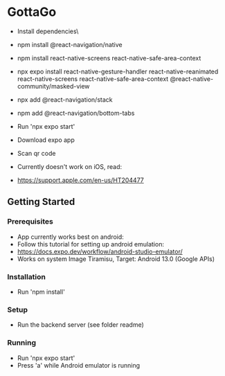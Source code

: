 # GottaGo


* Install dependencies\
* npm install @react-navigation/native
* npm install react-native-screens react-native-safe-area-context
* npx expo install react-native-gesture-handler react-native-reanimated react-native-screens react-native-safe-area-context @react-native-community/masked-view
* npx add @react-navigation/stack
* npm add @react-navigation/bottom-tabs

* Run 'npx expo start'
* Download expo app
* Scan qr code


* Currently doesn't work on iOS, read:
* https://support.apple.com/en-us/HT204477

## Getting Started

### Prerequisites
* App currently works best on android:
* Follow this tutorial for setting up android emulation:
* https://docs.expo.dev/workflow/android-studio-emulator/
* Works on system Image Tiramisu, Target: Android 13.0 (Google APIs)

### Installation
* Run 'npm install'

### Setup
* Run the backend server (see folder readme)

### Running
* Run 'npx expo start'
* Press 'a' while Android emulator is running